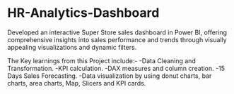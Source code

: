 # HR-Analytics-Dashboard
Developed an interactive Super Store sales dashboard in Power BI, offering comprehensive insights into sales performance and trends through visually appealing visualizations and dynamic filters. 

The Key learnings from this Project include:- 
-Data Cleaning and Transformation. 
-KPI calculation. 
-DAX measures and column creation. 
-15 Days Sales Forecasting. 
-Data visualization by using donut charts, bar charts, area charts, Map, Slicers and KPI cards.
